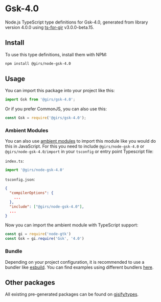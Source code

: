 
# Gsk-4.0

Node.js TypeScript type definitions for Gsk-4.0, generated from library version 4.0.0 using [ts-for-gir](https://github.com/gjsify/ts-for-gir) v3.0.0-beta.15.

## Install

To use this type definitions, install them with NPM:
```bash
npm install @girs/node-gsk-4.0
```

## Usage

You can import this package into your project like this:
```ts
import Gsk from '@girs/gsk-4.0';
```

Or if you prefer CommonJS, you can also use this:
```ts
const Gsk = require('@girs/gsk-4.0');
```

### Ambient Modules

You can also use [ambient modules](https://github.com/gjsify/ts-for-gir/tree/main/packages/cli#ambient-modules) to import this module like you would do this in JavaScript.
For this you need to include `@girs/node-gsk-4.0` or `@girs/node-gsk-4.0/import` in your `tsconfig` or entry point Typescript file:

`index.ts`:
```ts
import '@girs/node-gsk-4.0'
```

`tsconfig.json`:
```json
{
  "compilerOptions": {
    ...
  },
  "include": ["@girs/node-gsk-4.0"],
  ...
}
```

Now you can import the ambient module with TypeScript support: 

```ts
const gi = require('node-gtk')
const Gsk = gi.require('Gsk', '4.0')
```



### Bundle

Depending on your project configuration, it is recommended to use a bundler like [esbuild](https://esbuild.github.io/). You can find examples using different bundlers [here](https://github.com/gjsify/ts-for-gir/tree/main/examples).

## Other packages

All existing pre-generated packages can be found on [gjsify/types](https://github.com/gjsify/types).

